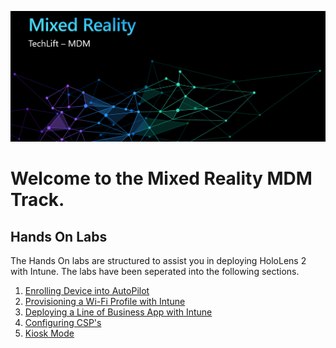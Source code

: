 ![](Images/MRTL-MDMBanner.png)

# Welcome to the Mixed Reality MDM Track. 

## Hands On Labs

The Hands On labs are structured to assist you in deploying HoloLens 2 with Intune. The labs have been seperated into the following sections.

1. [Enrolling Device into AutoPilot](Lab1.md)
2. [Provisioning a Wi-Fi Profile with Intune](Lab2.md)
3. [Deploying a Line of Business App with Intune](Lab3.md)
4. [Configuring CSP's](lab4.md)
5. [Kiosk Mode](Lab5.md)
